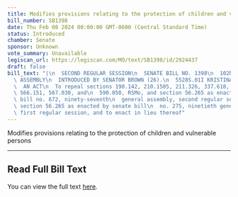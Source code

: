 ```yaml
---
title: Modifies provisions relating to the protection of children and vulnerable persons
bill_number: SB1398
date: Thu Feb 08 2024 00:00:00 GMT-0600 (Central Standard Time)
status: Introduced
chamber: Senate
sponsor: Unknown
vote_summary: Unavailable
legiscan_url: https://legiscan.com/MO/text/SB1398/id/2924437
draft: false
bill_text: "|\n  SECOND REGULAR SESSION\n  SENATE BILL NO. 1398\n  102ND GENERA L\
  \ ASSEMBLY\n  INTRODUCED BY SENATOR BROWN (26).\n  5528S.01I KRISTINA MARTIN, Secretary\n\
  \  AN ACT\n  To repeal sections 190.142, 210.1505, 211.326, 337.618, 491.075, 492.304,\
  \ 566.151, 567.030, and\n  590.050, RSMo, and section 56.265 as enacted by senate\
  \ bill no. 672, ninety-seventh\n  general assembly, second regular session, and\
  \ section 56.265 as enacted by senate bill\n  no. 275, ninetieth general assembly,\
  \ first regular session, and to enact in lieu thereof"
---
```

Modifies provisions relating to the protection of children and vulnerable persons

---

## Read Full Bill Text

You can view the full text [here](https://legiscan.com/MO/text/SB1398/id/2924437).
